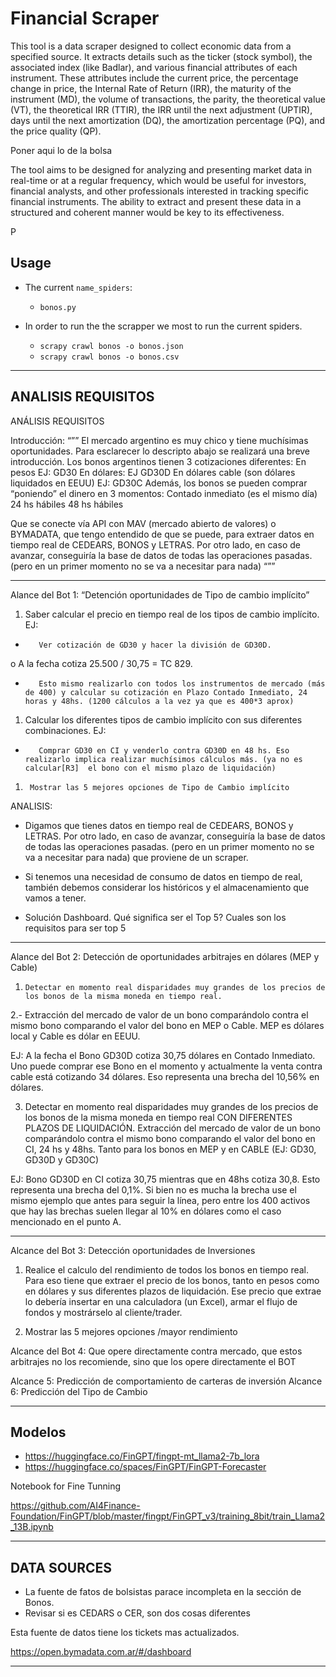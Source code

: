 

# Financial Scraper


This tool is a data scraper designed to collect economic data from a specified source. It extracts details such as the ticker (stock symbol), the associated index (like Badlar), and various financial attributes of each instrument. These attributes include the current price, the percentage change in price, the Internal Rate of Return (IRR), the maturity of the instrument (MD), the volume of transactions, the parity, the theoretical value (VT), the theoretical IRR (TTIR), the IRR until the next adjustment (UPTIR), days until the next amortization (DQ), the amortization percentage (PQ), and the price quality (QP).


Poner aqui lo de la bolsa

The tool aims to be designed for analyzing and presenting market data in real-time or at a regular frequency, which would be useful for investors, financial analysts, and other professionals interested in tracking specific financial instruments. The ability to extract and present these data in a structured and coherent manner would be key to its effectiveness.

P



## Usage

- The current `name_spiders`:

  - `bonos.py`


- In order to run the the scrapper we most to run the current spiders.

  - `scrapy crawl bonos -o bonos.json`
  - `scrapy crawl bonos -o bonos.csv`

-------------------
## ANALISIS REQUISITOS


ANÁLISIS REQUISITOS


Introducción:
“””
El mercado argentino es muy chico y tiene muchísimas oportunidades. Para esclarecer lo descripto abajo se realizará una breve introducción. Los bonos argentinos tienen 3 cotizaciones diferentes:
 En pesos EJ: GD30
 En dólares: EJ GD30D
 En dólares cable (son dólares liquidados en EEUU) EJ: GD30C
 Además, los bonos se pueden comprar “poniendo” el dinero en 3 momentos:
 Contado inmediato (es el mismo día)
 24 hs hábiles
 48 hs hábiles
 
Que se conecte vía API con MAV (mercado abierto de valores) o BYMADATA, que tengo entendido de que se puede, para extraer datos en tiempo real de CEDEARS, BONOS y LETRAS. Por otro lado, en caso de avanzar, conseguiría la base de datos de todas las operaciones pasadas. (pero en un primer momento no se va a necesitar para nada)
“”” 

 




________




 
Alance del Bot 1:
“Detención oportunidades de Tipo de cambio implícito”

 1. Saber calcular el precio en tiempo real de los tipos de cambio implícito.
EJ:
-        Ver cotización de GD30 y hacer la división de GD30D.
o   A la fecha cotiza 25.500 / 30,75 = TC 829.
-        Esto mismo realizarlo con todos los instrumentos de mercado (más de 400) y calcular su cotización en Plazo Contado Inmediato, 24 horas y 48hs. (1200 cálculos a la vez ya que es 400*3 aprox)

1.  Calcular los diferentes tipos de cambio implícito con sus diferentes combinaciones.
EJ:
-        Comprar GD30 en CI y venderlo contra GD30D en 48 hs. Eso realizarlo implica realizar muchísimos cálculos más. (ya no es calcular[R3]  el bono con el mismo plazo de liquidación)
 
1.      Mostrar las 5 mejores opciones de Tipo de Cambio implícito 



ANALISIS:

- Digamos que tienes datos en tiempo real de CEDEARS, BONOS y LETRAS. Por otro lado, en caso de avanzar, conseguiría la base de datos de todas las operaciones pasadas. (pero en un primer momento no se va a necesitar para nada) que proviene de un scraper.

- Si tenemos una necesidad de consumo de datos en tiempo de real, también debemos considerar los históricos y el almacenamiento que vamos a tener.

- Solución Dashboard.
Qué significa ser el Top 5? Cuales son los requisitos para ser top 5
________





Alance del Bot 2: Detección de oportunidades arbitrajes en dólares (MEP y Cable)

1.     Detectar en momento real disparidades muy grandes de los precios de los bonos de la misma moneda en tiempo real.

2.-     Extracción del mercado de valor de un bono comparándolo contra el mismo bono comparando el valor del bono en MEP o Cable. MEP es dólares local y Cable es dólar en EEUU.

EJ: A la fecha el Bono GD30D cotiza 30,75 dólares en Contado Inmediato. Uno puede comprar ese Bono en el momento y actualmente la venta contra cable está cotizando 34 dólares. Eso representa una brecha del 10,56% en dólares.


3. Detectar en momento real disparidades muy grandes de los precios de los bonos de la misma moneda en tiempo real CON DIFERENTES PLAZOS DE LIQUIDACIÓN. Extracción del mercado de valor de un bono comparándolo contra el mismo bono comparando el valor del bono en CI, 24 hs y 48hs. Tanto para los bonos en MEP y en CABLE (EJ: GD30, GD30D y GD30C)

EJ: Bono GD30D en CI cotiza 30,75 mientras que en 48hs cotiza 30,8. Esto representa una brecha del 0,1%. Si bien no es mucha la brecha use el mismo ejemplo que antes para seguir la línea, pero entre los 400 activos que hay las brechas suelen llegar al 10% en dólares como el caso mencionado en el punto A.





________




Alcance del Bot 3: Detección oportunidades de Inversiones






1. Realice el calculo del rendimiento de todos los bonos en tiempo real. Para eso tiene que extraer el precio de los bonos, tanto en pesos como en dólares y sus diferentes plazos de liquidación. Ese precio que extrae lo debería insertar en una calculadora (un Excel), armar el flujo de fondos y mostrárselo al cliente/trader.

2. Mostrar las 5 mejores opciones /mayor rendimiento








Alcance del Bot 4:
Que opere directamente contra mercado, que estos arbitrajes no los recomiende, sino que los opere directamente el BOT


Alcance 5: Predicción de comportamiento de carteras de inversión
Alcance 6: Predicción del Tipo de Cambio


 
 


________


## Modelos


- https://huggingface.co/FinGPT/fingpt-mt_llama2-7b_lora
- https://huggingface.co/spaces/FinGPT/FinGPT-Forecaster


Notebook for Fine Tunning

https://github.com/AI4Finance-Foundation/FinGPT/blob/master/fingpt/FinGPT_v3/training_8bit/train_Llama2_13B.ipynb




________


## DATA SOURCES


- La fuente de fatos de bolsistas parace incompleta en la sección de Bonos.
- Revisar si es CEDARS o CER, son dos cosas diferentes

Esta fuente de datos tiene los tickets mas actualizados.

https://open.bymadata.com.ar/#/dashboard


________
